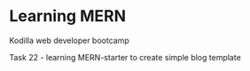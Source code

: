 # Learning MERN

Kodilla web developer bootcamp

Task 22 - learning MERN-starter to create simple blog template